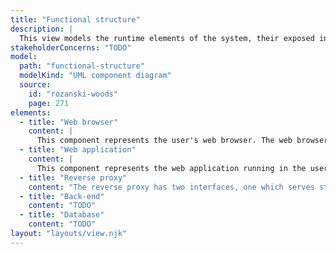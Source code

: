 ```yaml
---
title: "Functional structure"
description: |
  This view models the runtime elements of the system, their exposed interfaces, and connectors between them.
stakeholderConcerns: "TODO"
model:
  path: "functional-structure"
  modelKind: "UML component diagram"
  source:
    id: "rozanski-woods"
    page: 271
elements:
  - title: "Web browser"
    content: |
      This component represents the user's web browser. The web browser sends HTTP request to the reverse proxy to request static pages for rendering the web application.
  - title: "Web application"
    content: |
      This component represents the web application running in the user's browser, and is hence nested inside the browser component. The web application sends API requests to the reverse proxy.
  - title: "Reverse proxy"
    content: "The reverse proxy has two interfaces, one which serves static pages when queried, and one which handles API requests. When queried on the latter interface, the request is simply forwarded to the back-end."
  - title: "Back-end"
    content: "TODO"
  - title: "Database"
    content: "TODO"
layout: "layouts/view.njk"
---
```

